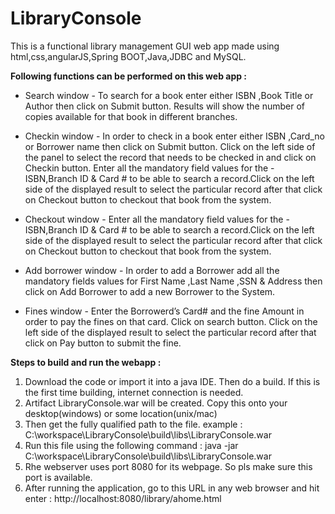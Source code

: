 # LibraryConsole

This is a functional library management GUI web app made using html,css,angularJS,Spring BOOT,Java,JDBC and MySQL.

**Following functions can be performed on this web app :**

- Search window - To search for a book enter either ISBN  ,Book Title or Author then click on Submit button. Results will show the number of copies available for that book in different branches.

- Checkin  window - In order to check in a book enter either ISBN  ,Card_no or Borrower name then click on Submit button.
Click on the left side of the panel to select the record that needs to be checked in and click on Checkin button.
Enter all the mandatory field values for the -ISBN,Branch ID & Card # to be able to search a record.Click on the left side of the displayed result  to select the particular record after that click on Checkout button to checkout that book from the system.

- Checkout  window - Enter all the mandatory field values for the -ISBN,Branch ID & Card # to be able to search a record.Click on the left side of the displayed result  to select the particular record after that click on Checkout button to checkout that book from the system.

- Add borrower window - In order to add a Borrower add all the mandatory fields values for First Name ,Last Name ,SSN & Address then click on Add Borrower to add a new Borrower to the System.

- Fines window - Enter the Borrowerd’s Card# and the fine Amount in order to pay the fines on that card. Click on search button. Click on the left side of the displayed result  to select the particular record after that click on Pay button to submit the fine.


**Steps to build and run the webapp :**

1) Download the code or import  it into a java IDE. Then do a build. If this is the first time building, internet connection is needed.
2) Artifact LibraryConsole.war will be created. Copy this onto your desktop(windows) or some location(unix/mac)
3) Then get the fully qualified path to the file. example : C:\workspace\LibraryConsole\build\libs\LibraryConsole.war
4) Run this file using the following command : java -jar C:\workspace\LibraryConsole\build\libs\LibraryConsole.war
5) Rhe webserver uses port 8080 for its webpage. So pls make sure this port is available.
6) After running the application, go to this URL in any web browser and hit enter : http://localhost:8080/library/ahome.html



